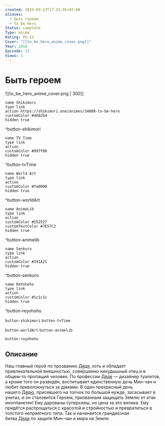 ```yaml
---
created: 2024-09-23T17:31:05+03:00
aliases:
  - Быть героем
  - To Be Hero
Status: complete
Type: anime
Rating: PG-13
Cover: "[[to_be_hero_anime_cover.png]]"
Year: 2016
Episode: 12
Views: 1
---
```


# Быть героем

![[to_be_hero_anime_cover.png | 300]]

```button
name Shikimori
type link
action https://shikimori.one/animes/34009-to-be-hero
customColor #4682b4
hidden true
```
^button-shikimori

```button
name TV Time
type link
action 
customColor #997f00
hidden true
```
^button-tvTime

```button
name World Art
type link
action 
customColor #7a0000
hidden true
```
^button-worldArt

```button
name AnimeLib
type link
action 
customColor #252527
customTextColor #7E57C2
hidden true
```
^button-animelib

```button
name Senkuro
type link
action 
customColor #191A21
hidden true
```
^button-senkuro

```button
name ReYohoho
type link
action 
customColor #1c1c1c
hidden true
```
^button-reyohoho



`button-shikimori` `button-tvTime`

`button-worldArt` `button-animelib`

`button-reyohoho`

## Описание

Наш главный герой по прозванию [Дядя](https://shikimori.one/characters/145035-uncle), хоть и обладает привлекательной внешностью, совершенно никудышный отец и в общем-то пропащий человек. По профессии [Дядя](https://shikimori.one/characters/145035-uncle) — дизайнер туалетов, а кроме того он разведён, воспитывает единственную дочь Мин-чан и любит приволокнуться за дамами. В один прекрасный день нашего [Дядю](https://shikimori.one/characters/145035-uncle), присевшего на толчок по большой нужде, засасывает в унитаз, и он становится Героем, призванным защищать Землю от атак инопланетян! Ему дарованы суперсилы, но цена за это велика. Ему придётся распрощаться с красотой и стройностью и превратиться в толстого неприятного типа. Так и начинается грандиозная битва [Дяди](https://shikimori.one/characters/145035-uncle) по защите Мин-чан и мира на Земле.
